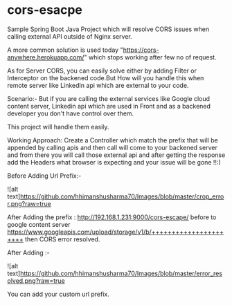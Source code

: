 # cors-esacpe
Sample Spring Boot Java Project which will resolve CORS issues when calling external API outside of Nginx server.

A more common solution is used today "https://cors-anywhere.herokuapp.com/" which stops working after few no of request.

As for Server CORS, you can easily solve either by adding Filter or Interceptor on the backened code.But How will you handle this when remote server like LinkedIn api which are external to your code.

Scenario:- But if you are calling the external services like Google cloud content server, Linkedin api which are used in Front
and as a backened developer you don't have control over them.

This project will handle them easily. 

Working Approach: Create a Controller which match the prefix that will be appended by calling apis and then call will come to your backened server and from there you will call those external api and after getting the response add the Headers what browser is expecting and your issue will be gone !!:) 

Before Adding Url Prefix:-

![alt text]https://github.com/hhimanshusharma70/Images/blob/master/crop_error.png?raw=true

After Adding the prefix : http://192.168.1.231:9000/cors-escape/ before to google content server https://www.googleapis.com/upload/storage/v1/b/++++++++++++++++++++++  then CORS error resolved.

After Adding :- 

![alt text]https://github.com/hhimanshusharma70/Images/blob/master/error_resolved.png?raw=true

You can add your custom url prefix. 

